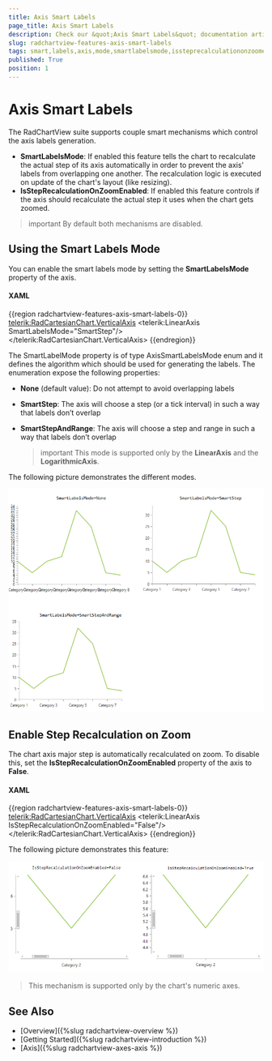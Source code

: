 ```yaml
---
title: Axis Smart Labels
page_title: Axis Smart Labels
description: Check our &quot;Axis Smart Labels&quot; documentation article for the RadChartView {{ site.framework_name }} control.
slug: radchartview-features-axis-smart-labels
tags: smart,labels,axis,mode,smartlabelsmode,issteprecalculationonzoomenabled
published: True
position: 1
---
```


# Axis Smart Labels

The RadChartView suite supports couple smart mechanisms which control the axis labels generation.
* __SmartLabelsMode__: If enabled this feature tells the chart to recalculate the actual step of its axis automatically in order to prevent the axis' labels from overlapping one another. The recalculation logic is executed on update of the chart's layout (like resizing).
* __IsStepRecalculationOnZoomEnabled__: If enabled this feature controls if the axis should recalculate the actual step it uses when the chart gets zoomed. 

>important By default both mechanisms are disabled. 

## Using the Smart Labels Mode

You can enable the smart labels mode by setting the __SmartLabelsMode__ property of the axis.

#### __XAML__
{{region radchartview-features-axis-smart-labels-0}}
	<telerik:RadCartesianChart.VerticalAxis>
		<telerik:LinearAxis SmartLabelsMode="SmartStep"/>
	</telerik:RadCartesianChart.VerticalAxis>
{{endregion}}

The SmartLabelMode property is of type AxisSmartLabelsMode enum and it defines the algorithm which should be used for generating the labels. The enumeration expose the following properties:
* __None__ (default value): Do not attempt to avoid overlapping labels
* __SmartStep__: The axis will choose a step (or a tick interval) in such a way that labels don’t overlap
* __SmartStepAndRange__: The axis will choose a step and range in such a way that labels don’t overlap
	
	>important This mode is supported only by the __LinearAxis__ and the __LogarithmicAxis__.
	
The following picture demonstrates the different modes.

![radchartview-features-axis-smart-labels](images/radchartview-features-axis-smart-labels-01.png)

## Enable Step Recalculation on Zoom

The chart axis major step is automatically recalculated on zoom. To disable this, set the __IsStepRecalculationOnZoomEnabled__ property of the axis to __False__.

#### __XAML__
{{region radchartview-features-axis-smart-labels-0}}
	<telerik:RadCartesianChart.VerticalAxis>
		<telerik:LinearAxis IsStepRecalculationOnZoomEnabled="False"/>
	</telerik:RadCartesianChart.VerticalAxis>
{{endregion}}

The following picture demonstrates this feature:

![radchartview-features-axis-smart-labels](images/radchartview-features-axis-smart-labels-02.png)

>This mechanism is supported only by the chart's numeric axes.

## See Also
* [Overview]({%slug radchartview-overview %})
* [Getting Started]({%slug radchartview-introduction %})
* [Axis]({%slug radchartview-axes-axis %})
